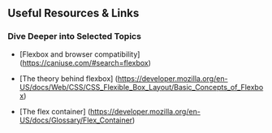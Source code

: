 ## Useful Resources & Links
### Dive Deeper into Selected Topics

* [Flexbox and browser compatibility] (https://caniuse.com/#search=flexbox)

* [The theory behind flexbox] (https://developer.mozilla.org/en-US/docs/Web/CSS/CSS_Flexible_Box_Layout/Basic_Concepts_of_Flexbox)

* [The flex container] (https://developer.mozilla.org/en-US/docs/Glossary/Flex_Container)